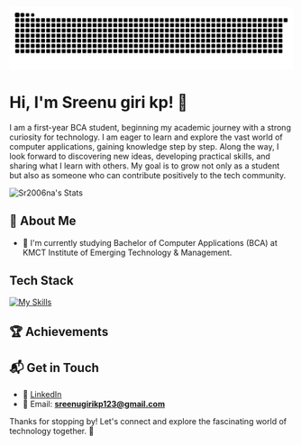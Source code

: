 ![Snakeanimation](https://github.com/Sr2006na/Sr2006na/blob/output/snake.svg)


# Hi, I'm Sreenu giri kp! 👋

I am a first-year BCA student, beginning my academic journey with a strong curiosity for technology. I am eager to learn and explore the vast world of computer applications, gaining knowledge step by step. Along the way, I look forward to discovering new ideas, developing practical skills, and sharing what I learn with others. My goal is to grow not only as a student but also as someone who can contribute positively to the tech community.

![Sr2006na's Stats](https://github-readme-stats.vercel.app/api?username=Sr2006na&theme=vue-dark&show_icons=true&hide_border=true&count_private=true)


## 🚀 About Me

- 🔭 I'm currently studying Bachelor of Computer Applications (BCA) at KMCT Institute of Emerging Technology & Management.


## Tech Stack
[![My Skills](https://skillicons.dev/icons?i=html)](https://skillicons.dev)

 ## 🏆 Achievements


## 📬 Get in Touch

- 🤝 [LinkedIn](https://www.linkedin.com/in/sreenugirikp)  
- 📧 Email: **sreenugirikp123@gmail.com**  


Thanks for stopping by! Let's connect and explore the fascinating world of technology together. 🚀


